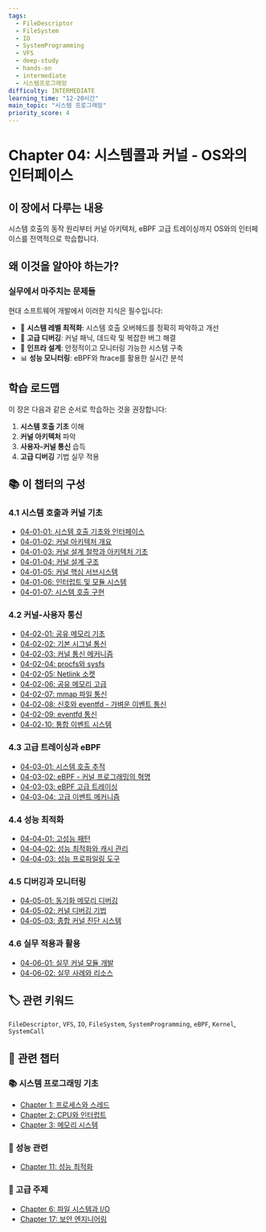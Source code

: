 ```yaml
---
tags:
  - FileDescriptor
  - FileSystem
  - IO
  - SystemProgramming
  - VFS
  - deep-study
  - hands-on
  - intermediate
  - 시스템프로그래밍
difficulty: INTERMEDIATE
learning_time: "12-20시간"
main_topic: "시스템 프로그래밍"
priority_score: 4
---
```


# Chapter 04: 시스템콜과 커널 - OS와의 인터페이스

## 이 장에서 다루는 내용

시스템 호출의 동작 원리부터 커널 아키텍처, eBPF 고급 트레이싱까지 OS와의 인터페이스를 전역적으로 학습합니다.

## 왜 이것을 알아야 하는가?

### 실무에서 마주치는 문제들

현대 소프트웨어 개발에서 이러한 지식은 필수입니다:

- 🚀 **시스템 레벨 최적화**: 시스템 호출 오버헤드를 정확히 파악하고 개선
- 🐛 **고급 디버깅**: 커널 패닉, 데드락 및 복잡한 버그 해결  
- 🔧 **인프라 설계**: 안정적이고 모니터링 가능한 시스템 구축
- 📊 **성능 모니터링**: eBPF와 ftrace를 활용한 실시간 분석

## 학습 로드맵

이 장은 다음과 같은 순서로 학습하는 것을 권장합니다:

1. **시스템 호출 기초** 이해
2. **커널 아키텍처** 파악  
3. **사용자-커널 통신** 습득
4. **고급 디버깅** 기법 실무 적용

## 📚 이 챕터의 구성

### 4.1 시스템 호출과 커널 기초

- [04-01-01: 시스템 호출 기초와 인터페이스](./04-01-01-system-call-basics.md)
- [04-01-02: 커널 아키텍처 개요](./04-01-02-kernel-architecture.md)
- [04-01-03: 커널 설계 철학과 아키텍처 기초](./04-01-03-kernel-design-philosophy.md)
- [04-01-04: 커널 설계 구조](./04-01-04-kernel-design-structure.md)
- [04-01-05: 커널 핵심 서브시스템](./04-01-05-core-subsystems.md)
- [04-01-06: 인터럽트 및 모듈 시스템](./04-01-06-interrupt-module-system.md)
- [04-01-07: 시스템 호출 구현](./04-01-07-system-call-implementation.md)

### 4.2 커널-사용자 통신

- [04-02-01: 공유 메모리 기초](./04-02-01-shared-memory-basics.md)
- [04-02-02: 기본 시그널 통신](./04-02-02-basic-signal-communication.md)
- [04-02-03: 커널 통신 메커니즘](./04-02-03-kernel-communication.md)
- [04-02-04: procfs와 sysfs](./04-02-04-procfs-sysfs.md)
- [04-02-05: Netlink 소켓](./04-02-05-netlink-socket.md)
- [04-02-06: 공유 메모리 고급](./04-02-06-shared-memory.md)
- [04-02-07: mmap 파일 통신](./04-02-07-mmap-file-communication.md)
- [04-02-08: 신호와 eventfd - 가벼운 이벤트 통신](./04-02-08-signal-eventfd.md)
- [04-02-09: eventfd 통신](./04-02-09-eventfd-communication.md)
- [04-02-10: 통합 이벤트 시스템](./04-02-10-integrated-event-system.md)

### 4.3 고급 트레이싱과 eBPF

- [04-03-01: 시스템 호출 추적](./04-03-01-system-call-tracing.md)
- [04-03-02: eBPF - 커널 프로그래밍의 혁명](./04-03-02-ebpf-programming.md)
- [04-03-03: eBPF 고급 트레이싱](./04-03-03-ebpf-advanced-tracing.md)
- [04-03-04: 고급 이벤트 메커니즘](./04-03-04-advanced-event-mechanisms.md)

### 4.4 성능 최적화

- [04-04-01: 고성능 패턴](./04-04-01-high-performance-patterns.md)
- [04-04-02: 성능 최적화와 캐시 관리](./04-04-02-performance-optimization.md)
- [04-04-03: 성능 프로파일링 도구](./04-04-03-performance-profiling-tools.md)

### 4.5 디버깅과 모니터링

- [04-05-01: 동기화 메모리 디버깅](./04-05-01-sync-memory-debug.md)
- [04-05-02: 커널 디버깅 기법](./04-05-02-kernel-debugging-techniques.md)
- [04-05-03: 종합 커널 진단 시스템](./04-05-03-comprehensive-diagnostic-system.md)

### 4.6 실무 적용과 활용

- [04-06-01: 실무 커널 모듈 개발](./04-06-01-practical-kernel-module.md)
- [04-06-02: 실무 사례와 리소스](./04-06-02-practical-cases-resources.md)

## 🏷️ 관련 키워드

`FileDescriptor`, `VFS`, `IO`, `FileSystem`, `SystemProgramming`, `eBPF`, `Kernel`, `SystemCall`

## 🔗 관련 챕터

### 📚 시스템 프로그래밍 기초

- [Chapter 1: 프로세스와 스레드](.../chapter-01-process-thread/index.md)
- [Chapter 2: CPU와 인터럽트](.../chapter-02-cpu-interrupt/index.md)
- [Chapter 3: 메모리 시스템](.../chapter-03-memory-system/index.md)

### 🚀 성능 관련  

- [Chapter 11: 성능 최적화](.../chapter-11-performance-optimization/index.md)

### 🔧 고급 주제

- [Chapter 6: 파일 시스템과 I/O](.../chapter-06-file-io/index.md)
- [Chapter 17: 보안 엔지니어링](.../chapter-17-security-engineering/index.md)
